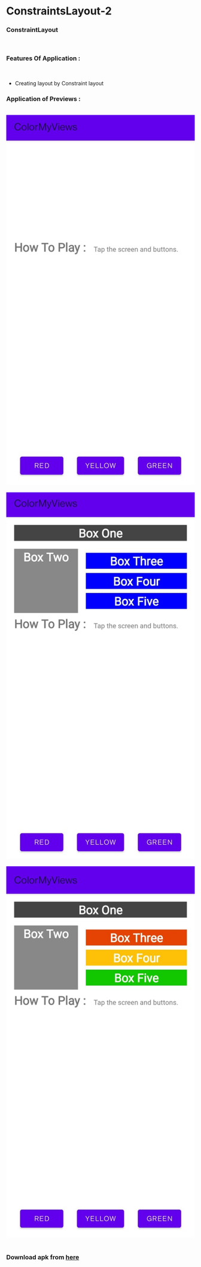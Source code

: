# ConstraintsLayout-2
### ConstraintLayout
​
### Features Of Application :
​
- Creating layout by Constraint layout
​
### Application of Previews :
​
![1.jpeg](https://github.com/priyal-gopawat/Storage/blob/main/Constraint%20Layout2/1.jpeg)
​
![2.jpeg](https://github.com/priyal-gopawat/Storage/blob/main/Constraint%20Layout2/2.jpeg)
​
![3.jpeg](https://github.com/priyal-gopawat/Storage/blob/main/Constraint%20Layout2/3.jpeg)
​
​
### Download apk from [here](https://github.com/priyal-gopawat/ConstraintsLayout-2/releases/download/1.0/app-debug.apk)
